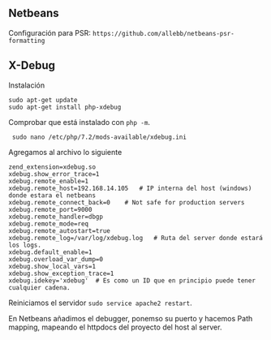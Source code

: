 ## Netbeans

Configuración para PSR: `https://github.com/allebb/netbeans-psr-formatting`

## X-Debug

Instalación

    sudo apt-get update
    sudo apt-get install php-xdebug

Comprobar que está instalado con `php -m`.

     sudo nano /etc/php/7.2/mods-available/xdebug.ini
     
Agregamos al archivo lo siguiente

    zend_extension=xdebug.so
    xdebug.show_error_trace=1
    xdebug.remote_enable=1
    xdebug.remote_host=192.168.14.105   # IP interna del host (windows) donde estara el netbeans
    xdebug.remote_connect_back=0    # Not safe for production servers
    xdebug.remote_port=9000
    xdebug.remote_handler=dbgp
    xdebug.remote_mode=req
    xdebug.remote_autostart=true
    xdebug.remote_log=/var/log/xdebug.log   # Ruta del server donde estará los logs.
    xdebug.default_enable=1
    xdebug.overload_var_dump=0
    xdebug.show_local_vars=1
    xdebug.show_exception_trace=1
    xdebug.idekey='xdebug'  # Es como un ID que en principio puede tener cualquier cadena.
    
Reiniciamos el servidor `sudo service apache2 restart`.

En Netbeans añadimos el debugger, ponemso su puerto y hacemos Path mapping, mapeando el httpdocs del proyecto del host al server.

